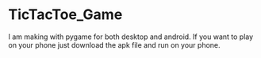 # TicTacToe_Game
I am making with pygame for both desktop and android. If you want to play on your phone just download the apk file and run on your phone.
